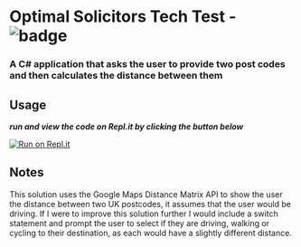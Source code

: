 # Optimal Solicitors Tech Test  -  ![badge](https://img.shields.io/badge/Made--By-Sonny-red)

### ****A C# application that asks the user to provide two post codes and then calculates the distance between them****

## Usage

***run and view the code on Repl.it by clicking the button below***

[![Run on Repl.it](https://repl.it/badge/github/sonny-maan/NodeChat)](https://replit.com/@sonny_maan/Optimal-Tech-Test#main.cs)

## Notes

This solution uses the Google Maps Distance Matrix API to show the user the distance between two UK postcodes, it assumes that the user would be driving. If I were to improve this solution further I would include a switch statement and prompt the user to select if they are driving, walking or cycling to their destination, as each would have a slightly different distance.

